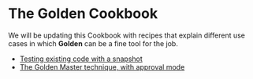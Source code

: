 # The Golden Cookbook

We will be updating this Cookbook with recipes that explain different use cases in which **Golden** can be a fine tool for the job.

* [Testing existing code with a snapshot](cookbook_snapshot.md)
* [The Golden Master technique, with approval mode](master_approval_cookbook.md)

